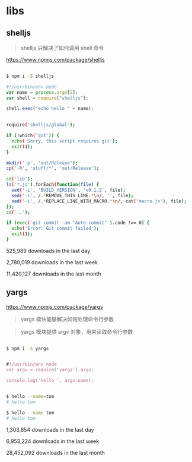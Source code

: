 # libs



## shelljs

> shelljs 只解决了如何调用 shell 命令

https://www.npmjs.com/package/shelljs

```sh
    
$ npm i -S shelljs


```



```js
#!/usr/bin/env node
var name = process.argv[2];
var shell = require("shelljs");

shell.exec("echo hello " + name); 

```


```sh
    
require('shelljs/global');

if (!which('git')) {
  echo('Sorry, this script requires git');
  exit(1);
}

mkdir('-p', 'out/Release');
cp('-R', 'stuff/*', 'out/Release');

cd('lib');
ls('*.js').forEach(function(file) {
  sed('-i', 'BUILD_VERSION', 'v0.1.2', file);
  sed('-i', /.*REMOVE_THIS_LINE.*\n/, '', file);
  sed('-i', /.*REPLACE_LINE_WITH_MACRO.*\n/, cat('macro.js'), file);
});
cd('..');

if (exec('git commit -am "Auto-commit"').code !== 0) {
  echo('Error: Git commit failed');
  exit(1);
}
```


525,989 downloads in the last day

2,780,019 downloads in the last week

11,420,127 downloads in the last month



## yargs

https://www.npmjs.com/package/yargs

> yargs 模块能够解决如何处理命令行参数

> yargs 模块提供 argv 对象，用来读取命令行参数


```sh
    
$ npm i -S yargs


```



```js

#!/usr/bin/env node
var argv = require('yargs').argv;

console.log('hello ', argv.name);
```


```sh

$ hello --name=tom
# hello tom

$ hello --name tom
# hello tom
```


1,303,854 downloads in the last day

6,953,224 downloads in the last week

28,452,092 downloads in the last month

















